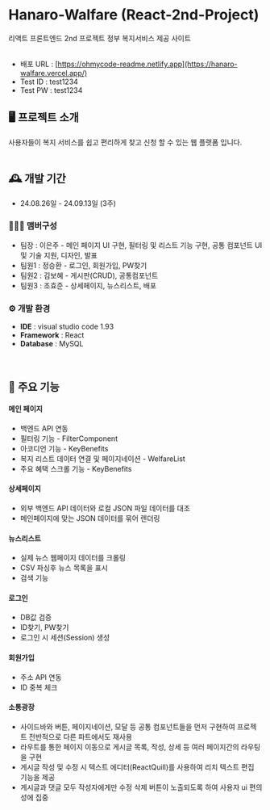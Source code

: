 # Hanaro-Walfare (React-2nd-Project)
리액트 프론트엔드 2nd 프로젝트 정부 복지서비스 제공 사이트
<br>
<br>
- 배포 URL : [https://ohmycode-readme.netlify.app](https://hanaro-walfare.vercel.app/)
- Test ID : test1234
- Test PW : test1234

## 🖥️ 프로젝트 소개
사용자들이 복지 서비스를 쉽고 편리하게 찾고 신청 할 수 있는 웹 플랫폼 입니다.
<br>
<br>

## 🕰️ 개발 기간
* 24.08.26일 - 24.09.13일 (3주)

### 🧑‍🤝‍🧑 맴버구성
 - 팀장  : 이은주 - 메인 페이지 UI 구현, 필터링 및 리스트 기능 구현, 공통 컴포넌트 UI 및 기술 지원, 디자인, 발표
 - 팀원1 : 정승환 - 로그인, 회원가입, PW찾기
 - 팀원2 : 김보혜 - 게시판(CRUD), 공통컴포넌트
 - 팀원3 : 조효준 - 상세페이지, 뉴스리스트, 배포

### ⚙️ 개발 환경
- **IDE** : visual studio code 1.93
- **Framework** : React
- **Database** : MySQL
<br>

## 📌 주요 기능
#### 메인 페이지
- 백엔드 API 연동
- 필터링 기능 - FilterComponent
- 아코디언 기능 - KeyBenefits
- 복지 리스트 데이터 연결 및 페이지네이션 - WelfareList
- 주요 혜택 스크롤 기능 - KeyBenefits

#### 상세페이지
- 외부 백엔드 API 데이터와 로컬 JSON 파일 데이터를 대조
- 메인페이지에 맞는 JSON 데이터를 묶어 렌더링

#### 뉴스리스트
- 실제 뉴스 웹페이지 데이터를 크롤링
- CSV 파싱후 뉴스 목록을 표시
- 검색 기능

#### 로그인
- DB값 검증
- ID찾기, PW찾기
- 로그인 시 세션(Session) 생성

#### 회원가입
- 주소 API 연동
- ID 중복 체크

#### 소통광장
- 사이드바와 버튼, 페이지네이션, 모달 등 공통 컴포넌트들을 먼저 구현하여 프로젝트 전반적으로 다른 파트에서도 재사용
- 라우트를 통한 페이지 이동으로 게시글 목록, 작성, 상세 등 여러 페이지간의 라우팅을 구현
- 게시글 작성 및 수정 시 텍스트 에디터(ReactQuill)를 사용하여 리치 텍스트 편집 기능을 제공
- 게시글과 댓글 모두 작성자에게만 수정 삭제 버튼이 노출되도록 하여 사용자 ui 편의성에 집중
